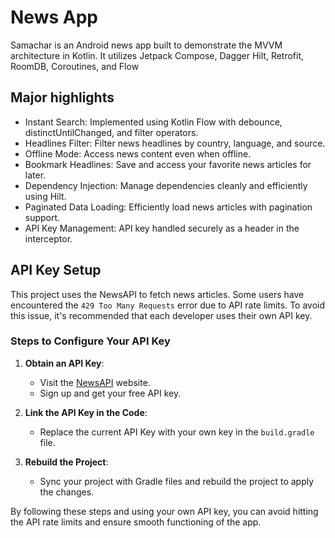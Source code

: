 # News App
Samachar is an Android news app built to demonstrate the MVVM architecture in Kotlin. It utilizes Jetpack Compose, Dagger Hilt, Retrofit, RoomDB, Coroutines, and Flow

## Major highlights

- Instant Search: Implemented using Kotlin Flow with debounce, distinctUntilChanged, and filter operators.
- Headlines Filter: Filter news headlines by country, language, and source.
- Offline Mode: Access news content even when offline.
- Bookmark Headlines: Save and access your favorite news articles for later.
- Dependency Injection: Manage dependencies cleanly and efficiently using Hilt.
- Paginated Data Loading: Efficiently load news articles with pagination support.
- API Key Management: API key handled securely as a header in the interceptor.

## API Key Setup

This project uses the NewsAPI to fetch news articles. Some users have encountered the `429 Too Many Requests` error due to API rate limits. To avoid this issue, it's recommended that each developer uses their own API key.

### Steps to Configure Your API Key

1. **Obtain an API Key**:
    - Visit the [NewsAPI](https://newsapi.org/) website.
    - Sign up and get your free API key.

2. **Link the API Key in the Code**:
    - Replace the current API Key with your own key in the `build.gradle` file.

3. **Rebuild the Project**:
    - Sync your project with Gradle files and rebuild the project to apply the changes.

By following these steps and using your own API key, you can avoid hitting the API rate limits and ensure smooth functioning of the app.
